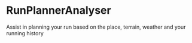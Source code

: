 # RunPlannerAnalyser
Assist in planning your run based on the place, terrain, weather and your running history
